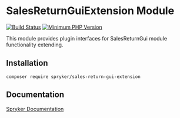 # SalesReturnGuiExtension Module
[![Build Status](https://travis-ci.org/spryker/sales-return-gui-extension.svg)](https://travis-ci.org/spryker/sales-return-gui-extension)
[![Minimum PHP Version](https://img.shields.io/badge/php-%3E%3D%207.2-8892BF.svg)](https://php.net/)

This module provides plugin interfaces for SalesReturnGui module functionality extending.

## Installation

```
composer require spryker/sales-return-gui-extension
```

## Documentation

[Spryker Documentation](https://documentation.spryker.com/module_guide/overview.htm)

